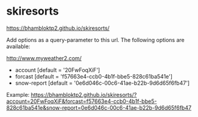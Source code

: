 # skiresorts
https://bhambloktp2.github.io/skiresorts/

Add options as a query-parameter to this url.
The following options are available:

  http://www.myweather2.com/

  - account [default = '20FwFoqXiF']
  - forcast [default = 'f57663e4-ccb0-4b1f-bbe5-828c61ba541e']
  - snow-report [default = '0e6d046c-00c6-41ae-b22b-9d6d65f6fb47']

Example: https://bhambloktp2.github.io/skiresorts/?account=20FwFoqXiF&forcast=f57663e4-ccb0-4b1f-bbe5-828c61ba541e&snow-report=0e6d046c-00c6-41ae-b22b-9d6d65f6fb47
